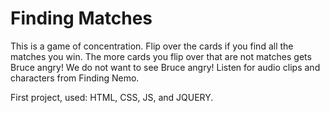 <h1>Finding Matches</h1> 
This is a game of concentration. Flip over the cards if you find all the matches you win. The more cards you flip over that are not matches gets Bruce angry! We do not want to see Bruce angry! Listen for audio clips and characters from Finding Nemo.  

First project, used: HTML, CSS, JS, and JQUERY.

